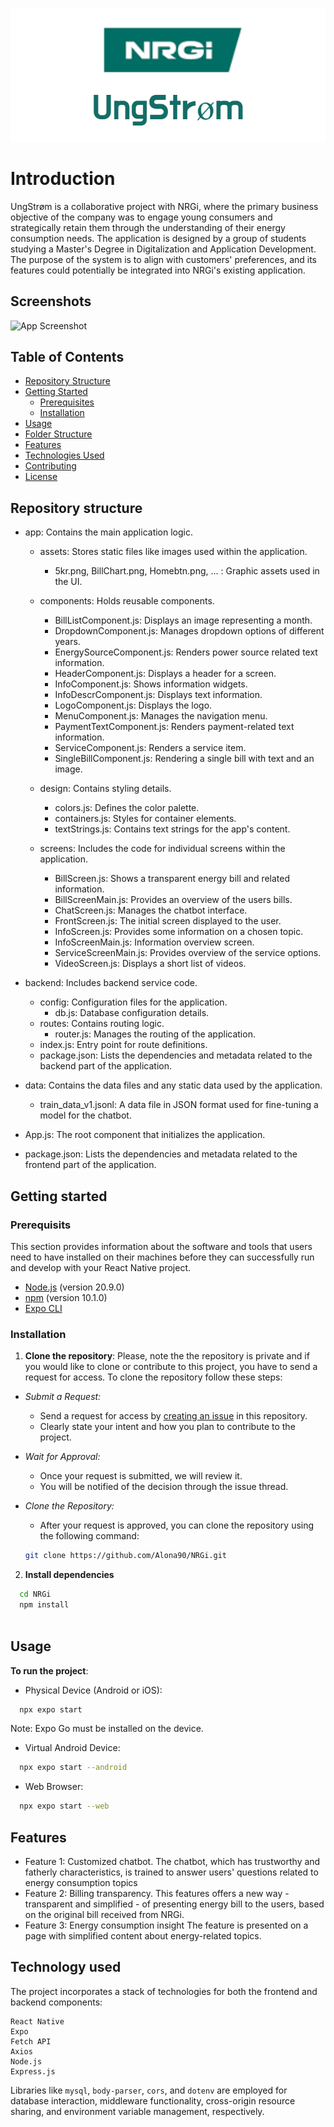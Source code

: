 
![Logo](https://github.com/Alona90/Alona90/blob/main/UngStr%C3%B8m%20(1).png?raw=true)


# Introduction

UngStrøm is a collaborative project with NRGi, where the primary business objective of the company was to engage young consumers and strategically retain them through the understanding of their energy consumption needs. The application is designed by a group of students studying a Master's Degree in Digitalization and Application Development. The purpose of the system is to align with customers' preferences, and its features could potentially be integrated into NRGi's existing application.



## Screenshots
![App Screenshot](https://github.com/Alona90/NRGi/blob/Alona/app/assets/App%20ScreenShots.png)

## Table of Contents

- [Repository Structure](#repository-structure)
- [Getting Started](#getting-started)
  - [Prerequisites](#prerequisites)
  - [Installation](#installation)
- [Usage](#usage)
- [Folder Structure](#folder-structure)
- [Features](#features)
- [Technologies Used](#technologies-used)
- [Contributing](#contributing)
- [License](#license)



## Repository structure

- app: Contains the main application logic.
    - assets: Stores static files like images used within the application.
        - 5kr.png, BillChart.png, Homebtn.png, ... : Graphic assets used in the UI.

    - components: Holds reusable components.
        - BillListComponent.js: Displays an image representing a month.
        - DropdownComponent.js: Manages dropdown options of different years.
        - EnergySourceComponent.js: Renders power source related text information.
        - HeaderComponent.js: Displays a header for a screen.
        - InfoComponent.js: Shows information widgets.
        - InfoDescrComponent.js: Displays text information.
        - LogoComponent.js: Displays the logo.
        - MenuComponent.js: Manages the navigation menu.
        - PaymentTextComponent.js: Renders payment-related text information.
        - ServiceComponent.js: Renders a service item.
        - SingleBillComponent.js: Rendering a single bill with text and an image.
        
    - design: Contains styling details.
        - colors.js: Defines the color palette.
        - containers.js: Styles for container elements.
        - textStrings.js: Contains text strings for the app's content.

    - screens: Includes the code for individual screens within the application.
        - BillScreen.js: Shows a transparent energy bill and related information.
        - BillScreenMain.js: Provides an overview of the users bills.
        - ChatScreen.js: Manages the chatbot interface.
        - FrontScreen.js: The initial screen displayed to the user.
        - InfoScreen.js: Provides some information on a chosen topic.
        - InfoScreenMain.js: Information overview screen.
        - ServiceScreenMain.js: Provides overview of the service options.
        - VideoScreen.js: Displays a short list of videos.
       

- backend: Includes backend service code.
    - config: Configuration files for the application.
        - db.js: Database configuration details.
    - routes: Contains routing logic.
        - router.js: Manages the routing of the application.
    - index.js: Entry point for route definitions.
    - package.json: Lists the dependencies and metadata related to the backend part of the application.
- data: Contains the data files and any static data used by the application.
    - train_data_v1.jsonl: A data file in JSON format used for fine-tuning a model for the chatbot.

- App.js: The root component that initializes the application.
- package.json: Lists the dependencies and metadata related to the frontend part of the application.




## Getting started
### Prerequisits
This section provides information about the software and tools that users need to have installed on their machines before they can successfully run and develop with your React Native project.


- [Node.js](https://nodejs.org/) (version 20.9.0)
- [npm](https://www.npmjs.com/) (version 10.1.0)
- [Expo CLI](https://docs.expo.dev/get-started/installation/)

### Installation

1. **Clone the repository**:
Please, note the the repository is private and if you would like to clone or contribute to this project, you have to send a request for access. To clone the repository follow these steps:

- *Submit a Request:*
   - Send a request for access by [creating an issue](https://github.com/Alona90/NRGi/issues) in this repository.
   - Clearly state your intent and how you plan to contribute to the project.

- *Wait for Approval:*
   - Once your request is submitted, we will review it.
   - You will be notified of the decision through the issue thread.

- *Clone the Repository:*
   - After your request is approved, you can clone the repository using the following command:

   ```bash
   git clone https://github.com/Alona90/NRGi.git

2. **Install dependencies**

```bash
  cd NRGi
  npm install 
  
```
## Usage
**To run the project**:

- Physical Device (Android or iOS):
    
```bash
  npx expo start
```
Note: Expo Go must be installed on the device.

- Virtual Android Device:

```bash
  npx expo start --android
```
    
- Web Browser:

```bash
  npx expo start --web
```
## Features

- Feature 1: Customized chatbot.
The chatbot, which has trustworthy and fatherly characteristics, is trained to answer users' questions related to energy consumption topics
- Feature 2: Billing transparency.
This features offers a new way - transparent and simplified - of presenting energy bill to the users, based on the original bill received from NRGi.
- Feature 3: Energy consumption insight
The feature is presented on a page with simplified content about energy-related topics.


## Technology used
The project incorporates a stack of technologies for both the frontend and backend components:

    React Native 
    Expo
    Fetch API
    Axios
    Node.js
    Express.js

  Libraries like `mysql`, `body-parser`, `cors`, and `dotenv` are employed for database interaction, middleware functionality, cross-origin resource sharing, and environment variable management, respectively.

